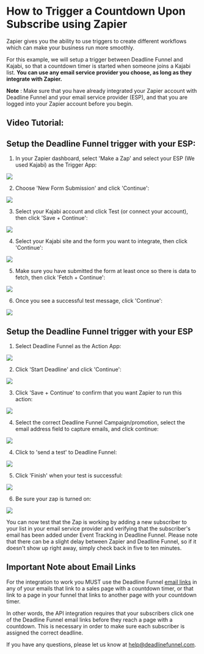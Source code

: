 # How to Trigger a Countdown Upon Subscribe using Zapier

Zapier gives you the ability to use triggers to create different workflows which can make your business run more smoothly.

For this example, we will setup a trigger between Deadline Funnel and Kajabi, so that a countdown timer is started when someone joins a Kajabi list. **You can use any email service provider you choose, as long as they integrate with Zapier.**

**Note** : Make sure that you have already integrated your Zapier account with Deadline Funnel and your email service provider \(ESP\), and that you are logged into your Zapier account before you begin.

## Video Tutorial:

## Setup the Deadline Funnel trigger with your ESP:

1. In your Zapier dashboard, select 'Make a Zap' and select your ESP \(We used Kajabi\) as the Trigger App:

![](https://d33v4339jhl8k0.cloudfront.net/docs/assets/53974d6ce4b0c76107b109d1/images/5b4e32c40428631d7a890817/file-rZy4tMTm2v.png)

2. Choose 'New Form Submission' and click 'Continue':

![](https://d33v4339jhl8k0.cloudfront.net/docs/assets/53974d6ce4b0c76107b109d1/images/5c33b5dc2c7d3a31944fc216/file-Aszc4g7ret.png)

3. Select your Kajabi account and click Test \(or connect your account\), then click 'Save + Continue':

![](https://d33v4339jhl8k0.cloudfront.net/docs/assets/53974d6ce4b0c76107b109d1/images/5b4e333e0428631d7a89081d/file-j7Ax9edANp.png)

4. Select your Kajabi site and the form you want to integrate, then click 'Continue':

![](https://d33v4339jhl8k0.cloudfront.net/docs/assets/53974d6ce4b0c76107b109d1/images/5b4e33912c7d3a03f89cb2fb/file-VycA987pCO.png)

5. Make sure you have submitted the form at least once so there is data to fetch, then click 'Fetch + Continue':

![](https://d33v4339jhl8k0.cloudfront.net/docs/assets/53974d6ce4b0c76107b109d1/images/5b4e34190428631d7a890827/file-BIjv37B0we.png)

6. Once you see a successful test message, click 'Continue':

![](https://d33v4339jhl8k0.cloudfront.net/docs/assets/53974d6ce4b0c76107b109d1/images/5b4e34850428631d7a890832/file-OkdPAgDvO3.png)

## Setup the Deadline Funnel trigger with your ESP

1. Select Deadline Funnel as the Action App:

![](https://d33v4339jhl8k0.cloudfront.net/docs/assets/53974d6ce4b0c76107b109d1/images/5b4e36150428631d7a890848/file-wQ81pAOGXK.png)

2. Click 'Start Deadline' and click 'Continue':

![](https://d33v4339jhl8k0.cloudfront.net/docs/assets/53974d6ce4b0c76107b109d1/images/5b4e369e0428631d7a89084c/file-L9MYTY08NX.png)

3. Click 'Save + Continue' to confirm that you want Zapier to run this action:

![](https://d33v4339jhl8k0.cloudfront.net/docs/assets/53974d6ce4b0c76107b109d1/images/5b4e37080428631d7a890853/file-9lEvsMYaO1.png)

4. Select the correct Deadline Funnel Campaign/promotion, select the email address field to capture emails, and click continue:

![](https://d33v4339jhl8k0.cloudfront.net/docs/assets/53974d6ce4b0c76107b109d1/images/5b4e37530428631d7a890855/file-M7LuOwsFw8.png)

4. Click to 'send a test' to Deadline Funnel:

![](https://d33v4339jhl8k0.cloudfront.net/docs/assets/53974d6ce4b0c76107b109d1/images/5b4e377b0428631d7a890859/file-7sleCfXdTS.png)

5. Click 'Finish' when your test is successful:

![](https://d33v4339jhl8k0.cloudfront.net/docs/assets/53974d6ce4b0c76107b109d1/images/5b4e37c92c7d3a03f89cb33f/file-IxSEb1BPrm.png)

6. Be sure your zap is turned on:

![](https://d33v4339jhl8k0.cloudfront.net/docs/assets/53974d6ce4b0c76107b109d1/images/5b2d66370428632c466b3e66/file-51FsaH3G8K.png)

You can now test that the Zap is working by adding a new subscriber to your list in your email service provider and verifying that the subscriber's email has been added under Event Tracking in Deadline Funnel. Please note that there can be a slight delay between Zapier and Deadline Funnel, so if it doesn't show up right away, simply check back in five to ten minutes.

## Important Note about Email Links

For the integration to work you MUST use the Deadline Funnel [email links](http://documentation.deadlinefunnel.com/article/16-expiring-links) in any of your emails that link to a sales page with a countdown timer, or that link to a page in your funnel that links to another page with your countdown timer.

In other words, the API integration requires that your subscribers click one of the Deadline Funnel email links before they reach a page with a countdown. This is necessary in order to make sure each subscriber is assigned the correct deadline.

If you have any questions, please let us know at [help@deadlinefunnel.com](mailto:mailto:help@deadlinefunnel.com).

